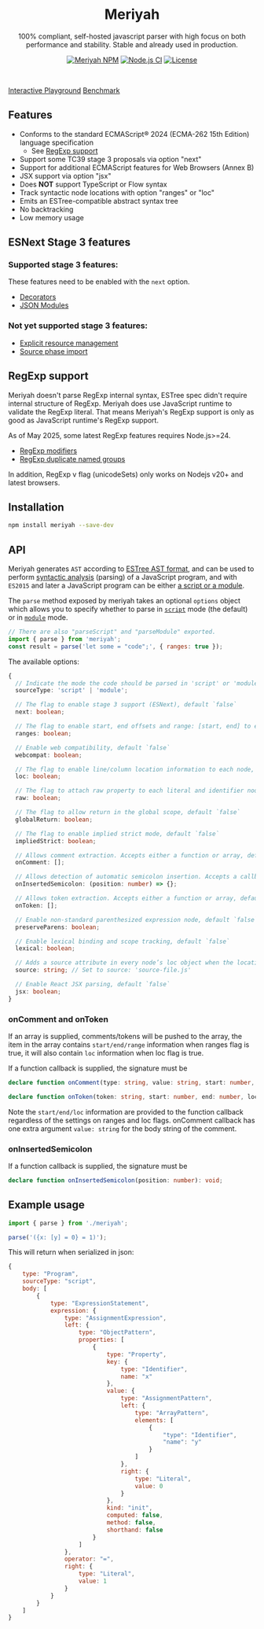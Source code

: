 <h1 align="center">Meriyah</h1>

<p align="center"> 100% compliant, self-hosted javascript parser with high focus on both performance and stability. Stable and already used in production.</p>

<p align="center">
    <a href="https://www.npmjs.com/package/meriyah"><img src="https://img.shields.io/npm/v/meriyah.svg?style=flat-square" alt="Meriyah NPM"/></a>
    <a href="https://github.com/meriyah/meriyah/actions/workflows/node.js.yml?query=branch%3Amain"><img src="https://img.shields.io/github/actions/workflow/status/meriyah/meriyah/node.js.yml?branch=main&label=test&style=flat-square" alt="Node.js CI"/></a>
    <a href="https://github.com/meriyah/meriyah/blob/master/LICENSE.md"><img src="https://img.shields.io/github/license/meriyah/meriyah.svg?style=flat-square" alt="License" /></a>
</p>

<br>

[Interactive Playground](https://meriyah.github.io/meriyah)
[Benchmark](https://meriyah.github.io/meriyah/performance)

## Features

- Conforms to the standard ECMAScript® 2024 (ECMA-262 15th Edition) language specification
  - See [RegExp support](#regexp-support)
- Support some TC39 stage 3 proposals via option "next"
- Support for additional ECMAScript features for Web Browsers (Annex B)
- JSX support via option "jsx"
- Does **NOT** support TypeScript or Flow syntax
- Track syntactic node locations with option "ranges" or "loc"
- Emits an ESTree-compatible abstract syntax tree
- No backtracking
- Low memory usage

## ESNext Stage 3 features

### Supported stage 3 features:

These features need to be enabled with the `next` option.

- [Decorators](https://github.com/tc39/proposal-decorators)
- [JSON Modules](https://github.com/tc39/proposal-json-modules)

### Not yet supported stage 3 features:

- [Explicit resource management](https://github.com/tc39/proposal-explicit-resource-management)
- [Source phase import](https://github.com/tc39/proposal-source-phase-imports)

## RegExp support

Meriyah doesn't parse RegExp internal syntax, ESTree spec didn't require internal structure of RegExp. Meriyah
does use JavaScript runtime to validate the RegExp literal. That means Meriyah's RegExp support is only as good
as JavaScript runtime's RegExp support.

As of May 2025, some latest RegExp features requires Node.js>=24.

- [RegExp modifiers](https://github.com/tc39/proposal-regexp-modifiers)
- [RegExp duplicate named groups](https://github.com/tc39/proposal-duplicate-named-capturing-groups)

In addition, RegExp v flag (unicodeSets) only works on Nodejs v20+ and latest browsers.

## Installation

```sh
npm install meriyah --save-dev
```

## API

Meriyah generates `AST` according to [ESTree AST format](https://github.com/estree/estree), and can be used to perform [syntactic analysis](https://en.wikipedia.org/wiki/Parsing) (parsing) of a JavaScript program, and with `ES2015` and later a JavaScript program can be either [a script or a module](https://tc39.github.io/ecma262/index.html#sec-ecmascript-language-scripts-and-modules).

The `parse` method exposed by meriyah takes an optional `options` object which allows you to specify whether to parse in [`script`](https://tc39.github.io/ecma262/#sec-parse-script) mode (the default) or in [`module`](https://tc39.github.io/ecma262/#sec-parsemodule) mode.

```js
// There are also "parseScript" and "parseModule" exported.
import { parse } from 'meriyah';
const result = parse('let some = "code";', { ranges: true });
```

The available options:

```ts
{
  // Indicate the mode the code should be parsed in 'script' or 'module' mode, default `'script'`
  sourceType: 'script' | 'module';

  // The flag to enable stage 3 support (ESNext), default `false`
  next: boolean;

  // The flag to enable start, end offsets and range: [start, end] to each node, default `false`
  ranges: boolean;

  // Enable web compatibility, default `false`
  webcompat: boolean;

  // The flag to enable line/column location information to each node, default `false`
  loc: boolean;

  // The flag to attach raw property to each literal and identifier node, default `false`
  raw: boolean;

  // The flag to allow return in the global scope, default `false`
  globalReturn: boolean;

  // The flag to enable implied strict mode, default `false`
  impliedStrict: boolean;

  // Allows comment extraction. Accepts either a function or array, default `undefined`
  onComment: [];

  // Allows detection of automatic semicolon insertion. Accepts a callback function that will be passed the character offset where the semicolon was inserted, default `undefined`
  onInsertedSemicolon: (position: number) => {};

  // Allows token extraction. Accepts either a function or array, default `undefined`
  onToken: [];

  // Enable non-standard parenthesized expression node, default `false`
  preserveParens: boolean;

  // Enable lexical binding and scope tracking, default `false`
  lexical: boolean;

  // Adds a source attribute in every node’s loc object when the locations option is `true`
  source: string; // Set to source: 'source-file.js'

  // Enable React JSX parsing, default `false`
  jsx: boolean;
}
```

### onComment and onToken

If an array is supplied, comments/tokens will be pushed to the array, the item in the array contains `start/end/range` information when ranges flag is true, it will also contain `loc` information when loc flag is true.

If a function callback is supplied, the signature must be

```ts
declare function onComment(type: string, value: string, start: number, end: number, loc: SourceLocation): void;

declare function onToken(token: string, start: number, end: number, loc: SourceLocation): void;
```

Note the `start/end/loc` information are provided to the function callback regardless of the settings on ranges and loc flags. onComment callback has one extra argument `value: string` for the body string of the comment.

### onInsertedSemicolon

If a function callback is supplied, the signature must be

```ts
declare function onInsertedSemicolon(position: number): void;
```

## Example usage

```js
import { parse } from './meriyah';

parse('({x: [y] = 0} = 1)');
```

This will return when serialized in json:

```js
{
    type: "Program",
    sourceType: "script",
    body: [
        {
            type: "ExpressionStatement",
            expression: {
                type: "AssignmentExpression",
                left: {
                    type: "ObjectPattern",
                    properties: [
                        {
                            type: "Property",
                            key: {
                                type: "Identifier",
                                name: "x"
                            },
                            value: {
                                type: "AssignmentPattern",
                                left: {
                                    type: "ArrayPattern",
                                    elements: [
                                        {
                                            "type": "Identifier",
                                            "name": "y"
                                        }
                                    ]
                                },
                                right: {
                                    type: "Literal",
                                    value: 0
                                }
                            },
                            kind: "init",
                            computed: false,
                            method: false,
                            shorthand: false
                        }
                    ]
                },
                operator: "=",
                right: {
                    type: "Literal",
                    value: 1
                }
            }
        }
    ]
}
```
